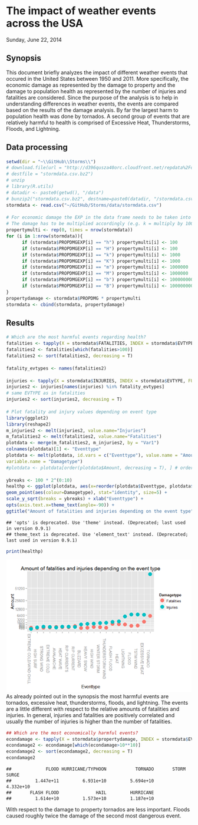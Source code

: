 # The impact of weather events across the USA
Sunday, June 22, 2014  

## Synopsis
This document briefly analyzes the impact of different weather events that occured
in the United States between 1950 and 2011. More specifically, the economic
damage as represented by the damage to property and the damage to population 
health as represented by the number of injuries and fatalities are considered. 
Since the purpose of the analysis is to help in understanding differences in
weather events, the events are compared based on the results of the damage analysis. 
By far the largest harm to population health was done by tornados. A second 
group of events that are relatively harmful to health is comprised of Excessive Heat,
Thunderstorms, Floods, and Lightning.

## Data processing

```r
setwd(dir = "~\\GitHub\\Storms\\")
# download.file(url = "http://d396qusza40orc.cloudfront.net/repdata%2Fdata%2FStormData.csv.bz2", 
# destfile = "stormdata.csv.bz2")
# unzip
# library(R.utils)
# datadir <- paste0(getwd(), "/data")
# bunzip2("stormdata.csv.bz2", destname=paste0(datadir, "/stormdata.csv"), remove=F)
stormdata <- read.csv("~/GitHub/Storms/data/stormdata.csv")

# For economic damage the EXP in the data frame needs to be taken into account.
# The damage has to be multiplied accordingly (e.g. k = multiply by 1000)
propertymulti <- rep(0, times = nrow(stormdata))
for (i in 1:nrow(stormdata)){
      if (stormdata$PROPDMGEXP[i] == "h") propertymulti[i] <- 100
      if (stormdata$PROPDMGEXP[i] == "H") propertymulti[i] <- 100
      if (stormdata$PROPDMGEXP[i] == "k") propertymulti[i] <- 1000
      if (stormdata$PROPDMGEXP[i] == "K") propertymulti[i] <- 1000
      if (stormdata$PROPDMGEXP[i] == "m") propertymulti[i] <- 1000000
      if (stormdata$PROPDMGEXP[i] == "M") propertymulti[i] <- 1000000
      if (stormdata$PROPDMGEXP[i] == "b") propertymulti[i] <- 1000000000
      if (stormdata$PROPDMGEXP[i] == "B") propertymulti[i] <- 1000000000
}
propertydamage <- stormdata$PROPDMG * propertymulti
stormdata <- cbind(stormdata, propertydamage)
```

## Results

```r
# Which are the most harmful events regarding health?
fatalities <- tapply(X = stormdata$FATALITIES, INDEX = stormdata$EVTYPE, FUN = sum)
fatalities2 <- fatalities[which(fatalities>100)]
fatalities2 <- sort(fatalities2, decreasing = T)

fatality_evtypes <- names(fatalities2)

injuries <- tapply(X = stormdata$INJURIES, INDEX = stormdata$EVTYPE, FUN = sum)
injuries2 <- injuries[names(injuries) %in% fatality_evtypes] 
# same EVTYPE as in fatalities
injuries2 <- sort(injuries2, decreasing = T)

# Plot fatality and injury values depending on event type
library(ggplot2)
library(reshape2)
m_injuries2 <- melt(injuries2, value.name="Injuries")
m_fatalities2 <- melt(fatalities2, value.name="Fatalities")
plotdata <- merge(m_fatalities2, m_injuries2, by = "Var1")
colnames(plotdata)[1] <- "Eventtype"
plotdata <- melt(plotdata, id.vars = c("Eventtype"), value.name = "Amount", 
variable.name = "Damagetype")
#plotdata <- plotdata[order(plotdata$Amount, decreasing = T), ] # order

ybreaks <- 100 * 2^(0:10)
healthp <- ggplot(plotdata, aes(x=reorder(plotdata$Eventtype, plotdata$Amount, FUN=sum, order=T), y=Amount)) + 
geom_point(aes(colour=Damagetype), stat="identity", size=5) +
scale_y_sqrt(breaks = ybreaks) + xlab("Eventtype") + 
opts(axis.text.x=theme_text(angle=-90)) + 
ggtitle("Amount of fatalities and injuries depending on the event type")
```

```
## 'opts' is deprecated. Use 'theme' instead. (Deprecated; last used in version 0.9.1)
## theme_text is deprecated. Use 'element_text' instead. (Deprecated; last used in version 0.9.1)
```

```r
print(healthp)
```

![plot of chunk unnamed-chunk-2](./Stormpaper_files/figure-html/unnamed-chunk-2.png) 
As already pointed out in the synopsis the most harmful events are tornados,
excessive heat, thunderstorms, floods, and lightning. The events are a little
different with respect to the relative amounts of fatalities and injuries.
In general, injuries and fatalities are positively correlated and usually the
number of injuries is higher than the number of fatalities. 


```r
## Which are the most economically harmful events?
econdamage <- tapply(X = stormdata$propertydamage, INDEX = stormdata$EVTYPE, FUN = sum)
econdamage2 <- econdamage[which(econdamage>10**10)]
econdamage2 <- sort(econdamage2, decreasing = T)
econdamage2
```

```
##             FLOOD HURRICANE/TYPHOON           TORNADO       STORM SURGE 
##         1.447e+11         6.931e+10         5.694e+10         4.332e+10 
##       FLASH FLOOD              HAIL         HURRICANE 
##         1.614e+10         1.573e+10         1.187e+10
```
With respect to the damage to property tornados are less important. Floods 
caused roughly twice the damage of the second most dangerous event. 
